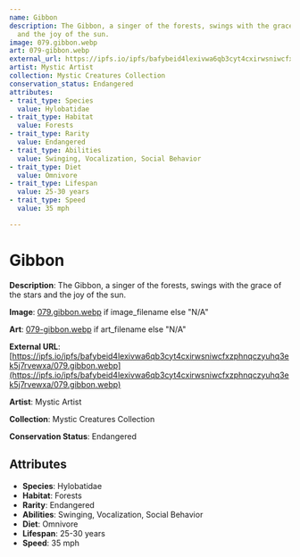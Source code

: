 ```yaml
---
name: Gibbon
description: The Gibbon, a singer of the forests, swings with the grace of the stars
  and the joy of the sun.
image: 079.gibbon.webp
art: 079-gibbon.webp
external_url: https://ipfs.io/ipfs/bafybeid4lexivwa6qb3cyt4cxirwsniwcfxzphnqczyuhq3ek5j7rvewxa/079.gibbon.webp
artist: Mystic Artist
collection: Mystic Creatures Collection
conservation_status: Endangered
attributes:
- trait_type: Species
  value: Hylobatidae
- trait_type: Habitat
  value: Forests
- trait_type: Rarity
  value: Endangered
- trait_type: Abilities
  value: Swinging, Vocalization, Social Behavior
- trait_type: Diet
  value: Omnivore
- trait_type: Lifespan
  value: 25-30 years
- trait_type: Speed
  value: 35 mph

---
```


# Gibbon

**Description**: The Gibbon, a singer of the forests, swings with the grace of the stars and the joy of the sun.

**Image**: [079.gibbon.webp](./079.gibbon.webp) if image_filename else "N/A"

**Art**: [079-gibbon.webp](./079-gibbon.webp) if art_filename else "N/A"

**External URL**: [https://ipfs.io/ipfs/bafybeid4lexivwa6qb3cyt4cxirwsniwcfxzphnqczyuhq3ek5j7rvewxa/079.gibbon.webp](https://ipfs.io/ipfs/bafybeid4lexivwa6qb3cyt4cxirwsniwcfxzphnqczyuhq3ek5j7rvewxa/079.gibbon.webp)

**Artist**: Mystic Artist

**Collection**: Mystic Creatures Collection

**Conservation Status**: Endangered

## Attributes
- **Species**: Hylobatidae
- **Habitat**: Forests
- **Rarity**: Endangered
- **Abilities**: Swinging, Vocalization, Social Behavior
- **Diet**: Omnivore
- **Lifespan**: 25-30 years
- **Speed**: 35 mph
